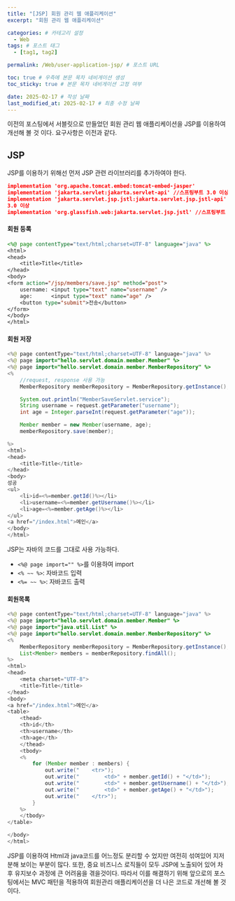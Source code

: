 ```yaml
---
title: "[JSP] 회원 관리 웹 애플리케이션"
excerpt: "회원 관리 웹 애플리케이션"

categories: # 카테고리 설정
  - Web
tags: # 포스트 태그
  - [tag1, tag2]

permalink: /Web/user-application-jsp/ # 포스트 URL

toc: true # 우측에 본문 목차 네비게이션 생성
toc_sticky: true # 본문 목차 네비게이션 고정 여부

date: 2025-02-17 # 작성 날짜
last_modified_at: 2025-02-17 # 최종 수정 날짜
---
```


이전의 포스팅에서 서블릿으로 만들었던 회원 관리 웹 애플리케이션을 JSP를 이용하여 개선해 볼 것 이다.
요구사항은 이전과 같다.

## JSP

JSP를 이용하기 위해선 먼저 JSP 관련 라이브러리를 추가하여야 한다.
```json
implementation 'org.apache.tomcat.embed:tomcat-embed-jasper'
implementation 'jakarta.servlet:jakarta.servlet-api' //스프링부트 3.0 이상
implementation 'jakarta.servlet.jsp.jstl:jakarta.servlet.jsp.jstl-api' //스프링부트
3.0 이상
implementation 'org.glassfish.web:jakarta.servlet.jsp.jstl' //스프링부트 3.0 이상
```

#### 회원 등록 
```jsp
<%@ page contentType="text/html;charset=UTF-8" language="java" %>
<html>
<head>
    <title>Title</title>
</head>
<body>
<form action="/jsp/members/save.jsp" method="post">
    username: <input type="text" name="username" />
    age:      <input type="text" name="age" />
    <button type="submit">전송</button>
</form>
</body>
</html>
```

#### 회원 저장
```java
<%@ page contentType="text/html;charset=UTF-8" language="java" %>
<%@ page import="hello.servlet.domain.member.Member" %>
<%@ page import="hello.servlet.domain.member.MemberRepository" %>
<%
    //request, response 사용 가능
    MemberRepository memberRepository = MemberRepository.getInstance();

    System.out.println("MemberSaveServlet.service");
    String username = request.getParameter("username");
    int age = Integer.parseInt(request.getParameter("age"));

    Member member = new Member(username, age);
    memberRepository.save(member);

%>
<html>
<head>
    <title>Title</title>
</head>
<body>
성공
<ul>
    <li>id=<%=member.getId()%></li>
    <li>username=<%=member.getUsername()%></li>
    <li>age=<%=member.getAge()%></li>
</ul>
<a href="/index.html">메인</a>
</body>
</html>
```
JSP는 자바의 코드를 그대로 사용 가능하다.
- `<%@ page import="" %>`를 이용하여 import
- `<% ~~ %>`: 자바코드 입력
- `<%= ~~ %>`: 자바코드 출력

#### 회원목록

```java
<%@ page contentType="text/html;charset=UTF-8" language="java" %>
<%@ page import="hello.servlet.domain.member.Member" %>
<%@ page import="java.util.List" %>
<%@ page import="hello.servlet.domain.member.MemberRepository" %>
<%
    MemberRepository memberRepository = MemberRepository.getInstance();
    List<Member> members = memberRepository.findAll();
%>
<html>
<head>
    <meta charset="UTF-8">
    <title>Title</title>
</head>
<body>
<a href="/index.html">메인</a>
<table>
    <thead>
    <th>id</th>
    <th>username</th>
    <th>age</th>
    </thead>
    <tbody>
    <%
        for (Member member : members) {
            out.write("    <tr>");
            out.write("        <td>" + member.getId() + "</td>");
            out.write("        <td>" + member.getUsername() + "</td>");
            out.write("        <td>" + member.getAge() + "</td>");
            out.write("    </tr>");
        }
    %>
    </tbody>
</table>

</body>
</html>
```

JSP를 이용하여 Html과 java코드를 어느정도 분리할 수 었지만 여전히 섞여있어 지저분해 보이는 부분이 많다. 또한, 중요 비즈니스 로직들이 모두 JSP에 노출되어 있어 차후 유지보수 과정에 큰 어려움을 겪을것이다. 따라서 이를 해결하기 위해 앞으로의 포스팅에서는 MVC 패턴을 적용하여 회원관리 애플리케이션을 더 나은 코드로 개선해 볼 것이다.